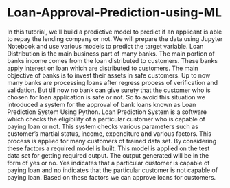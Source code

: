 # Loan-Approval-Prediction-using-ML
In this tutorial, we'll build a predictive model to predict if an applicant is able to repay the lending company or not. We will prepare the data using Jupyter Notebook and use various models to predict the target variable.
 Loan Distribution is the main business part of many banks. The main portion of banks
 income comes from the loan distributed to customers. These banks apply interest on
 loan which are distributed to customers. The main objective of banks is to invest
 their assets in safe customers. Up to now many banks are processing loans after
 regress process of verification and validation. But till now no bank can give surety
 that the customer who is chosen for loan application is safe or not. So to avoid this
 situation we introduced a system for the approval of bank loans known as Loan
 Prediction System Using Python. Loan Prediction System is a software which checks
 the eligibility of a particular customer who is capable of paying loan or not. This
 system checks various parameters such as customer’s martial status, income,
 expenditure and various factors. This process is applied for many customers of
 trained data set. By considering these factors a required model is built. This model is
 applied on the test data set for getting required output. The output generated will
 be in the form of yes or no. Yes indicates that a particular customer is capable of
 paying loan and no indicates that the particular customer is not capable of paying
 loan. Based on these factors we can approve loans for customers.
